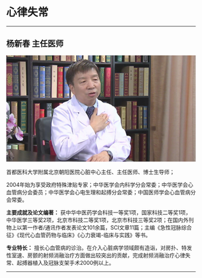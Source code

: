 # 心律失常

---

## 杨新春 主任医师

![1679382717130](image/c06_069/1679382717130.png)

首都医科大学附属北京朝阳医院心脏中心主任、主任医师、博士生导师；

2004年始为享受政府特殊津贴专家；中华医学会内科学分会常委；中华医学会心血管病分会委员；中华医学会心电生理和起搏分会常委；中国医师学会心血管病分会常委。

**主要成就及论文编著：** 获中华中医药学会科技一等奖1项，国家科技二等奖1项，中华医学三等奖2项，北京市科技二等奖1项，北京市科技三等奖2项；在国内外刊物上以第一作者/通讯作者发表论文101余篇，SCI文章11篇；主编《急性冠脉综合征》《现代心血管药物与临床》《心力衰竭-临床与实践》等书。

**专业特长：** 擅长心血管病的诊治。在介入心脏病学领域颇有造诣，对房扑、特发性室速、房颤的射频消融治疗方面做出较突出的贡献，完成射频消融治疗心律失常、起搏器植入及冠脉支架手术2000例以上。

---
